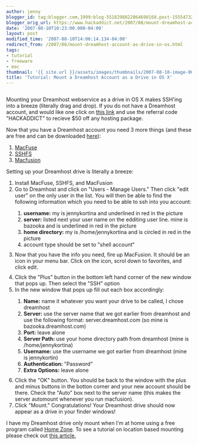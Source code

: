 ```yaml
---
author: jenny
blogger_id: tag:blogger.com,1999:blog-5518298822864690168.post-1555473201897978726
blogger_orig_url: https://www.hackaddict.net/2007/08/mount-dreamhost-account-as-drive-in-os.html
date: '2007-08-10T10:23:00.000-04:00'
layout: post
modified_time: '2007-08-10T14:06:14.134-04:00'
redirect_from: /2007/08/mount-dreamhost-account-as-drive-in-os.html
tags:
- tutorial
- freeware
- mac
thumbnail: '{{ site.url }}/assets/images/thumbnails/2007-08-10-image-0000.jpg'
title: 'Tutorial: Mount a Dreamhost Account as a Drive in OS X'
---
```


<img alt="" border="0" id="BLOGGER_PHOTO_ID_5096479279037235330" src="{{ site.url }}/assets/images/posts/2007-08-10-image-0000.jpg" style="margin: 0px auto 10px; display: block; text-align: center; "/>

Mounting your Dreamhost webservice as a drive in OS X makes SSH'ing into a breeze (literally drag and drop).  If you do not have a Dreamhost account, and would like one click on <a href="http://www.dreamhost.com/">this link</a> and use the referral code "HACKADDICT" to recieve $50 off any hosting package.



Now that you have a Dreamhost account you need 3 more things (and these are free and can be downloaded <a href="http://code.google.com/p/macfuse/">here</a>):<ol><li><a href="http://code.google.com/p/macfuse/">MacFuse</a></li><li><a href="http://code.google.com/p/macfuse/">SSHFS</a></li><li><a href="http://www.sccs.swarthmore.edu/users/08/mgorbach/MacFusionWeb/">Macfusion</a></li></ol>Setting up your Dreamhost drive is literally a breeze:

<ol><li>Install MacFuse, SSHFS, and MacFusion</li><li>Go to Dreamhost and click on "Users - Manage Users." Then click "edit user" on the only user in the list.  You will then be able to find the following information which you need to be able to ssh into you account:</li><ol><li><span style="font-weight: bold;">username:</span> my is jennykortina and underlined in red in the picture</li><li><span style="font-weight: bold;">server:</span> listed next your user name on the edditing user line.  mine is bazooka and is underlined in red in the picture

</li><li><span style="font-weight: bold;">home directory:</span> my is /home/jennykortina and is circled in red in the picture

</li><li>account type should be set to "shell account"<img alt="" border="0" id="BLOGGER_PHOTO_ID_5096478866720374882" src="{{ site.url }}/assets/images/posts/2007-08-10-image-0001.jpg" style="margin: 0px auto 10px; display: block; text-align: center; "/></li></ol><li>Now that you have the info you need, fire up MacFusion.  It should be an icon in your menu bar.  Click on the icon, scrol down to favorites, and click edit.<img alt="" border="0" id="BLOGGER_PHOTO_ID_5097064519870922898" src="{{ site.url }}/assets/images/posts/2007-08-10-image-0002.jpg" style="margin: 0px auto 10px; display: block; text-align: center; "/></li><li>Click the "Plus" button in the bottom left hand corner of the new window that pops up.  Then select the "SSH" option</li><li>In the new window that pops up fill out each box accordingly:</li><ol><li><span style="font-weight: bold;">Name:</span> name it whatever you want your drive to be called, I chose dreamhost</li><li><span style="font-weight: bold;">Server:</span> use the server name that we got earlier from dreamhost and use the following format: server.dreamhost.com (so mine is bazooka.dreamhost.com)</li><li><span style="font-weight: bold;">Port:</span> leave alone</li><li><span style="font-weight: bold;">Server Path: </span>use your home directory path from dreamhost (mine is /home/jennykortina)</li><li><span style="font-weight: bold;">Username:</span> use the username we got earlier from dreamhost (mine is jennykortin)</li><li><span style="font-weight: bold;">Authentication: </span>"Password"</li><li><span style="font-weight: bold;">Extra Options:</span> leave alone

<img alt="" border="0" id="BLOGGER_PHOTO_ID_5097071039631278242" src="{{ site.url }}/assets/images/posts/2007-08-10-image-0003.jpg" style="margin: 0px auto 10px; display: block; text-align: center; "/>

</li></ol><li>Click the "OK" button.  You should be back to the window with the plus and minus buttons in the botton corner and your new account should be there.  Check the "Auto" box next to the server name (this makes the server automount whenever you run macfusion).</li><li>Click "Mount."  Congratulations! Your Dreamhost drive should now appear as a drive in your finder windows!</li></ol>I have my Dreamhost drive only mount when I'm at home using a free program called <a href="http://metaquark.de/homezone/">Home Zone</a>.  To see a tutorial on location based mounting please check out <a href="/2007/06/tutorial-automount-samba-drive-when-at.html">this article.</a><a href="/2007/06/tutorial-automount-samba-drive-when-at.html">

</a>